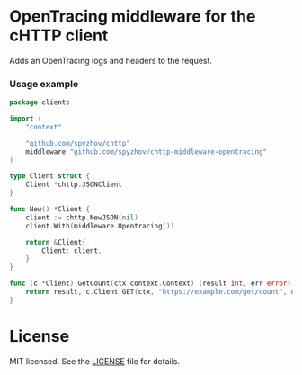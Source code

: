 # OpenTracing middleware for the cHTTP client

Adds an OpenTracing logs and headers to the request.

### Usage example

```go
package clients

import (
	"context"

	"github.com/spyzhov/chttp"
	middleware "github.com/spyzhov/chttp-middleware-opentracing"
)

type Client struct {
	Client *chttp.JSONClient
}

func New() *Client {
	client := chttp.NewJSON(nil)
	client.With(middleware.Opentracing())

	return &Client{
		Client: client,
	}
}

func (c *Client) GetCount(ctx context.Context) (result int, err error) {
    return result, c.Client.GET(ctx, "https://example.com/get/count", nil, &result)
}

```

# License

MIT licensed. See the [LICENSE](LICENSE) file for details.
